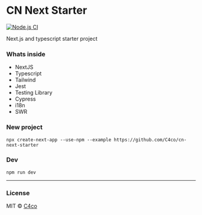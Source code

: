 # CN Next Starter

[![Node.js CI](https://github.com/C4co/cn-next-starter/actions/workflows/node.js.yml/badge.svg)](https://github.com/C4co/cn-next-starter/actions/workflows/node.js.yml)

Next.js and typescript starter project

### Whats inside

- NextJS
- Typescript
- Tailwind
- Jest
- Testing Library
- Cypress
- i18n
- SWR

### New project

```
npx create-next-app --use-npm --example https://github.com/C4co/cn-next-starter
```

### Dev

```
npm run dev
```

---

### License

MIT © [C4co](https://github.com/C4co)
